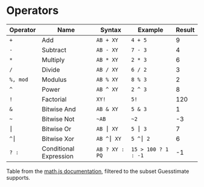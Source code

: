 # Operators

| Operator | Name                   | Syntax         | Example             | Result |
| -------- | ---------------------- | -------------- | ------------------- | ------ |
| `+`      | Add                    | `AB + XY`      | `4 + 5`             | 9      |
| `-`      | Subtract               | `AB - XY`      | `7 - 3`             | 4      |
| `*`      | Multiply               | `AB * XY`      | `2 * 3`             | 6      |
| `/`      | Divide                 | `AB / XY`      | `6 / 2`             | 3      |
| `%, mod` | Modulus                | `AB % XY`      | `8 % 3`             | 2      |
| `^`      | Power                  | `AB ^ XY`      | `2 ^ 3`             | 8      |
| `!`      | Factorial              | `XY!`          | `5!`                | 120    |
| `&`      | Bitwise And            | `AB & XY`      | `5 & 3`             | 1      |
| `~`      | Bitwise Not            | `~AB`          | `~2`                | -3     |
| `⎮`      | Bitwise Or             | `AB ⎮ XY`      | `5 ⎮ 3`             | 7      |
| `^⎮`     | Bitwise Xor            | `AB ^⎮ XY`     | `5 ^⎮ 2`            | 6      |
| `? :`    | Conditional Expression | `AB ? XY : PQ` | `15 > 100 ? 1 : -1` | -1     |

Table from the [math.js documentation](http://mathjs.org/docs/expressions/syntax.html), filtered to the subset
Guesstimate supports.
